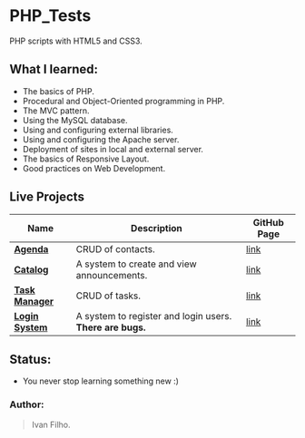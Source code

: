 # PHP_Tests
PHP scripts with HTML5 and CSS3.

<!-- ## Motivation: -->
<!-- * One day I wake up and decided to learn PHP. I thought that by doing this I could review HTML and CSS along the way. -->

## What I learned:
* The basics of PHP.
* Procedural and Object-Oriented programming in PHP.
* The MVC pattern.
* Using the MySQL database.
* Using and configuring external libraries.
* Using and configuring the Apache server.
* Deployment of sites in local and external server.
* The basics of Responsive Layout.
* Good practices on Web Development.

## Live Projects

<table>
  <tr>
    <th>Name</th>
    <th>Description</th>
    <th>GitHub Page</th>
  </tr>
  <tbody>
    <tr>
      <td><b><a href="http://ivanfilho21.000webhostapp.com/agenda/index.php">Agenda</a></b></td>
      <td>CRUD of contacts.</td>
      <td><a href="https://github.com/ivanfilho21/PHP_Tests/tree/master/object-oriented/agenda">link</a></td>
    </tr>
    <tr>
      <td><b><a href="http://ivanfilho21.000webhostapp.com/catalog/index.php">Catalog</a></b></td>
      <td>A system to create and view announcements.</td>
      <td><a href="https://github.com/ivanfilho21/PHP_Tests/tree/master/object-oriented/catalog">link</a></td>
    </tr>
    <tr>
      <td><b><a href="https://ivanfilho21.000webhostapp.com/index.php">Task Manager</a></b></td>
      <td>CRUD of tasks.</td>
      <td><a href="https://github.com/ivanfilho21/PHP_Tests/tree/master/object-oriented/agenda">link</a></td>
    </tr>
    <tr>
      <td><b><a href="https://ivanfilho21.000webhostapp.com/auth/index.php">Login System</a></b></td>
      <td>A system to register and login users. <b>There are bugs.</b></td>
      <td><a href="https://github.com/ivanfilho21/PHP_Tests/tree/master/object-oriented/login-system">link</a></td>
    </tr>
  </tbody>
</table>

## Status:
* You never stop learning something new :)

### Author:
> Ivan Filho.
